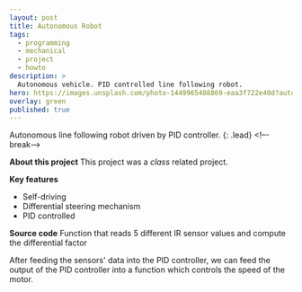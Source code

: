 ```yaml
---
layout: post
title: Autonomous Robot
tags:
  - programming
  - mechanical
  - project
  - howto
description: >
  Autonomous vehicle. PID controlled line following robot.
hero: https://images.unsplash.com/photo-1449965408869-eaa3f722e40d?auto=format&fit=crop&w=1350&q=60&ixid=dW5zcGxhc2guY29tOzs7Ozs%3D
overlay: green
published: true
---
```

Autonomous line following robot driven by PID controller.
{: .lead}
<!–-break-–>

**About this project**
This project was a *class* related project.

**Key features**
* Self-driving
* Differential steering mechanism
* PID controlled

**Source code**
Function that reads 5 different IR sensor values and compute the differential factor
<script src="https://gist.github.com/akiet00/b1f96b9f38a9ac8a0d5cffc6df268b83.js"></script>

After feeding the sensors' data into the PID controller, we can feed the output of the PID controller into a function which controls the speed of the motor.
